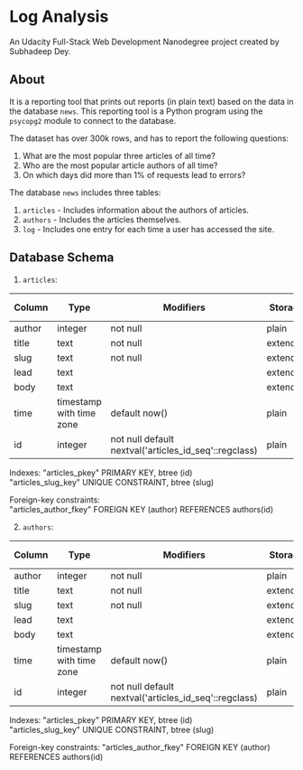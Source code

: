 # Log Analysis
An Udacity Full-Stack Web Development Nanodegree project created by Subhadeep Dey.

## About
It is a reporting tool that prints out reports (in plain text) based on the data in the database `news`. This reporting tool is a Python program using the `psycopg2` module to connect to the database.

The dataset has over 300k rows, and has to report the following questions:
1. What are the most popular three articles of all time?
2. Who are the most popular article authors of all time?
3. On which days did more than 1% of requests lead to errors?

The database `news` includes three tables:
1. `articles` - Includes information about the authors of articles.
2. `authors` - Includes the articles themselves.
3. `log` - Includes one entry for each time a user has accessed the site.

## Database Schema
1. `articles`:

| Column |           Type           |                       Modifiers                       | Storage  | Stats target | Description|
|--------|--------------------------|-------------------------------------------------------|----------|--------------|------------|
| author | integer                  | not null                                              | plain    |              |            |
| title  | text                     | not null                                              | extended |              |            |
| slug   | text                     | not null                                              | extended |              |            |
| lead   | text                     |                                                       | extended |              |            |
| body   | text                     |                                                       | extended |              |            |
| time   | timestamp with time zone | default now()                                         | plain    |              |            |
| id     | integer                  | not null default nextval('articles_id_seq'::regclass) | plain    |              |            |

Indexes:
    "articles_pkey" PRIMARY KEY, btree (id)    
    "articles_slug_key" UNIQUE CONSTRAINT, btree (slug)

Foreign-key constraints:    
    "articles_author_fkey" FOREIGN KEY (author) REFERENCES authors(id)

2. `authors`:

| Column |           Type           |                       Modifiers                       | Storage  | Stats target | Description|
|--------|--------------------------|-------------------------------------------------------|----------|--------------|-------------|
| author | integer                  | not null                                              | plain    |              |             |
| title  | text                     | not null                                              | extended |              |             |
| slug   | text                     | not null                                              | extended |              |             |
| lead   | text                     |                                                       | extended |              |             |
| body   | text                     |                                                       | extended |              |             |
| time   | timestamp with time zone | default now()                                         | plain    |              |             |
| id     | integer                  | not null default nextval('articles_id_seq'::regclass) | plain    |              |             |

Indexes:
    "articles_pkey" PRIMARY KEY, btree (id)    
    "articles_slug_key" UNIQUE CONSTRAINT, btree (slug)
    
Foreign-key constraints:
    "articles_author_fkey" FOREIGN KEY (author) REFERENCES authors(id)
